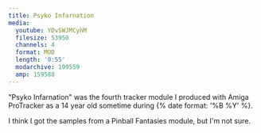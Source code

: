 ```yaml
---
title: Psyko Infarnation
media:
  youtube: YDvSWJMCyhM
  filesize: 53950
  channels: 4
  format: MOD
  length: '0:55'
  modarchive: 199559
  amp: 159588
---
```


"Psyko Infarnation" was the fourth tracker module I produced with Amiga
ProTracker as a 14 year old sometime during {% date format: '%B %Y' %}.

<!--more-->

I think I got the samples from a Pinball Fantasies module, but I'm not sure.
